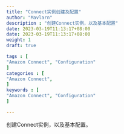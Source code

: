 ```yaml
---
title: "Connect实例创建及配置"
author: "Mavlarn"
description : "创建Connect实例，以及基本配置"
date: 2023-03-19T11:13:17+08:00
date: 2023-03-19T11:13:17+08:00
weight: 1
draft: true

tags : [                                    
"Amazon Connect", "Configuration"
]
categories : [                              
"Amazon Connect",
]
keywords : [                                
"Amazon Connect", "Configuration"
]

---
```


创建Connect实例，以及基本配置。